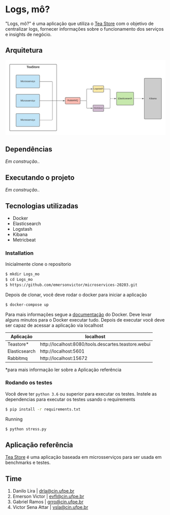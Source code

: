 # Logs, mô?

"Logs, mô?" é uma aplicação que utiliza o [Tea Store](https://github.com/DescartesResearch/TeaStore) com o objetivo de centralizar logs, fornecer informações sobre o funcionamento dos serviços e insights de negócio.

## Arquitetura
![Arquitetura do projeto, que utiliza docker e elk stack, junto aos microsserviços da aplicação TeaStore](./assets/arquitetura2.jpeg)

## Dependências
*Em construção..*

## Executando o projeto
*Em construção..*

## Tecnologias utilizadas
* Docker
* Elasticsearch
* Logstash
* Kibana
* Metricbeat

### Installation

Inicialmente clone o repositorio

```sh
$ mkdir Logs_mo
$ cd Logs_mo
$ https://github.com/emersonvictor/microservices-20203.git
```

Depois de clonar, você deve rodar o docker para iniciar a aplicação

```sh
$ docker-compose up 
```
Para mais informações segue a [documentação](https://docs.docker.com/) do Docker.
Deve levar alguns minutos para o Docker executar tudo. 
Depois de executar você deve ser capaz de acessar a aplicação via localhost

| Aplicação | localhost |
| ------ | ------ |
| Teastore* | http://localhost:8080/tools.descartes.teastore.webui|
| Elasticsearch | http://localhost:5601 |
| Rabbitmq | http://localhost:15672 |

*para mais informação ler sobre a Aplicação referência

### Rodando os testes

Você deve ter `python 3.6` ou superior para executar os testes. 
Instele as dependencias para executar os testes usando o requirements

```sh
$ pip install -r requirements.txt
```

Running

```sh
$ python stress.py 
```

## Aplicação referência
[Tea Store](https://github.com/DescartesResearch/TeaStore) é uma aplicação baseada em microsserviços para ser usada em benchmarks e testes.

## Time
1. Danilo Lira | <drla@cin.ufpe.br>
2. Emerson Victor | <evfl@cin.ufpe.br>
3. Gabriel Ramos | <grro@cin.ufpe.br>
4. Victor Sena Attar | <vsla@cin.ufpe.br>
